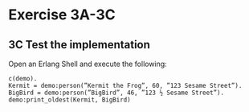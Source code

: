 # Exercise 3A-3C

## 3C Test the implementation

Open an Erlang Shell and execute the following:

```shell
c(demo).
Kermit = demo:person(”Kermit the Frog”, 60, ”123 Sesame Street”).
BigBird = demo:person(”BigBird”, 46, ”123 ½ Sesame Street”).
demo:print_oldest(Kermit, BigBird)
```
